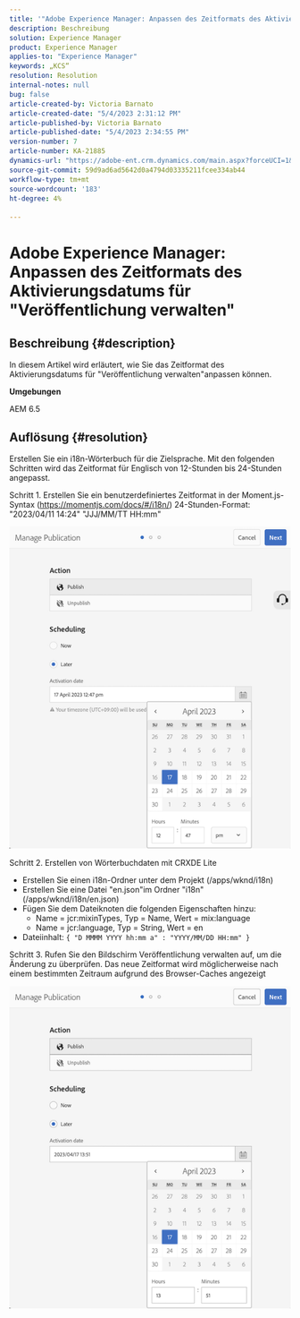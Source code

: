 ```yaml
---
title: '"Adobe Experience Manager: Anpassen des Zeitformats des Aktivierungsdatums für "Veröffentlichung verwalten"'
description: Beschreibung
solution: Experience Manager
product: Experience Manager
applies-to: "Experience Manager"
keywords: „KCS“
resolution: Resolution
internal-notes: null
bug: false
article-created-by: Victoria Barnato
article-created-date: "5/4/2023 2:31:12 PM"
article-published-by: Victoria Barnato
article-published-date: "5/4/2023 2:34:55 PM"
version-number: 7
article-number: KA-21885
dynamics-url: "https://adobe-ent.crm.dynamics.com/main.aspx?forceUCI=1&pagetype=entityrecord&etn=knowledgearticle&id=4784504c-88ea-ed11-a7c6-6045bd0065f9"
source-git-commit: 59d9ad6ad5642d0a4794d03335211fcee334ab44
workflow-type: tm+mt
source-wordcount: '183'
ht-degree: 4%

---
```


# Adobe Experience Manager: Anpassen des Zeitformats des Aktivierungsdatums für &quot;Veröffentlichung verwalten&quot;

## Beschreibung {#description}


In diesem Artikel wird erläutert, wie Sie das Zeitformat des Aktivierungsdatums für &quot;Veröffentlichung verwalten&quot;anpassen können.

<b>Umgebungen</b>

AEM 6.5


## Auflösung {#resolution}


Erstellen Sie ein i18n-Wörterbuch für die Zielsprache. Mit den folgenden Schritten wird das Zeitformat für Englisch von 12-Stunden bis 24-Stunden angepasst.

Schritt 1. Erstellen Sie ein benutzerdefiniertes Zeitformat in der Moment.js-Syntax (https://momentjs.com/docs/#/i18n/) 24-Stunden-Format: &quot;2023/04/11 14:24&quot; &quot;JJJ/MM/TT HH:mm&quot;

![](assets/d14c64e9-53de-ed11-a7c7-6045bd006268.png)

Schritt 2. Erstellen von Wörterbuchdaten mit CRXDE Lite

- Erstellen Sie einen i18n-Ordner unter dem Projekt (/apps/wknd/i18n)
- Erstellen Sie eine Datei &quot;en.json&quot;im Ordner &quot;i18n&quot;(/apps/wknd/i18n/en.json)
- Fügen Sie dem Dateiknoten die folgenden Eigenschaften hinzu:
   - Name = jcr:mixinTypes, Typ = Name, Wert = mix:language
   - Name = jcr:language, Typ = String, Wert = en
- Dateiinhalt: `{ "D MMMM YYYY hh:mm a" : "YYYY/MM/DD HH:mm" }`


Schritt 3. Rufen Sie den Bildschirm Veröffentlichung verwalten auf, um die Änderung zu überprüfen. Das neue Zeitformat wird möglicherweise nach einem bestimmten Zeitraum aufgrund des Browser-Caches angezeigt

![](assets/25f363ef-53de-ed11-a7c7-6045bd006268.png)
